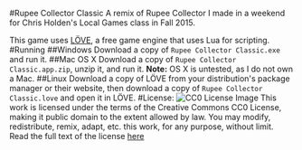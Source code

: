 #Rupee Collector Classic
A remix of Rupee Collector I made in a weekend for Chris Holden's Local Games class in Fall 2015. 

This game uses [LÖVE](https://love2d.org/), a free game engine that uses Lua for scripting.
#Running
##Windows
Download a copy of `Rupee Collector Classic.exe` and run it.
##Mac OS X
Download a copy of `Rupee Collector Classic.app.zip`, unzip it, and run it.
**Note:** OS X is untested, as I do not own a Mac.
##Linux
Download a copy of LÖVE from your distribution's package manager or their website, then download a copy of `Rupee Collector Classic.love` and open it in LÖVE.
#License: ![CC0 License Image](http://i.creativecommons.org/p/zero/1.0/88x31.png)
This work is licensed under the terms of the Creative Commons CC0 License, making it public domain to the extent allowed by law. You may modify, redistribute, remix, adapt, etc. this work, for any purpose, without limit. Read the full text of the license [here](https://creativecommons.org/publicdomain/zero/1.0/)
